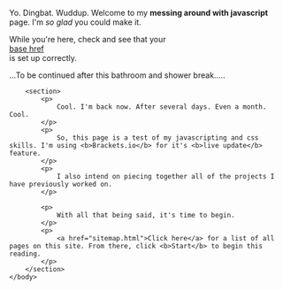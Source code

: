 <!doctype html>

<html lang="en-us">
    <head>
        <meta charset = "UTF-8"  />
        <base href="file:\\\W:\Project\" />
        <title>
            Messing around with JavaScript
        </title>
        <link rel=stylesheet type="text/css" href="_css/main.css" />
    </head>
    <body>
        <section>
            <p>
                Yo. Dingbat. Wuddup. Welcome to my <strong>messing around with javascript</strong> page. I'm <em>so glad</em> you could make it.
            </p>
            <p>
                While you're here, check and see that your <br>
                <a href="baseHRefTest.html">
                    base href
                </a><br>
                is set up correctly.
            </p>
            <p>
                ...To be continued after this bathroom and shower break.....
            </p>
        </section>

        <section>
            <p>
                Cool. I'm back now. After several days. Even a month. Cool.
            </p>
            <p>
                So, this page is a test of my javascripting and css skills. I'm using <b>Brackets.io</b> for it's <b>live update</b> feature.
            </p>
            <p>
                I also intend on piecing together all of the projects I have previously worked on.
            </p>

            <p>
                With all that being said, it's time to begin.
            </p>
            <p>
                <a href="sitemap.html">Click here</a> for a list of all pages on this site. From there, click <b>Start</b> to begin this reading.
            </p>
        </section>
    </body>
</html>
